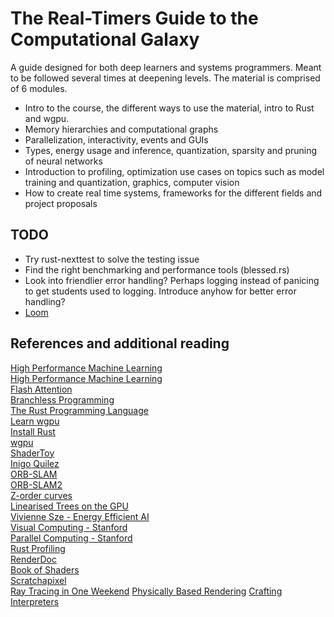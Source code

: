 # The Real-Timers Guide to the Computational Galaxy
A guide designed for both deep learners and systems programmers. Meant to be followed several times at
deepening levels.
The material is comprised of 6 modules.

* Intro to the course, the different ways to use the material, intro to Rust and wgpu.
* Memory hierarchies and computational graphs
* Parallelization, interactivity, events and GUIs
* Types, energy usage and inference, quantization, sparsity and pruning of neural networks
* Introduction to profiling, optimization use cases on topics such as model
training and quantization, graphics, computer vision
* How to create real time systems, frameworks for the different fields and project proposals

## TODO

* Try rust-nexttest to solve the testing issue
* Find the right benchmarking and performance tools (blessed.rs)
* Look into friendlier error handling? Perhaps logging instead of panicing to
get students used to logging. Introduce anyhow for better error handling?
* [Loom](https://docs.rs/loom/latest/loom/)

## References and additional reading

[High Performance Machine Learning](https://engineering.nyu.edu/sites/default/files/2022-01/ECE_GY_9143_S22.pdf)  
[High Performance Machine Learning](https://www.cs.columbia.edu/wp-content/uploads/2022/08/HPML-Fall2022-columbia.pdf)  
[Flash Attention](https://github.com/HazyResearch/flash-attention)  
[Branchless Programming](https://www.youtube.com/watch?v=g-WPhYREFjk)  
[The Rust Programming Language](https://doc.rust-lang.org/book/title-page.html)  
[Learn wgpu](https://sotrh.github.io/learn-wgpu/)  
[Install Rust](https://www.rust-lang.org/tools/install)  
[wgpu](https://wgpu.rs/)  
[ShaderToy](https://www.shadertoy.com/)  
[Inigo Quilez](https://iquilezles.org/articles/)  
[ORB-SLAM](https://arxiv.org/abs/1502.00956)  
[ORB-SLAM2](https://arxiv.org/abs/1610.06475)  
[Z-order curves](https://www.nocentino.com/Nocentino10.pdf)  
[Linearised Trees on the GPU](https://developer.nvidia.com/blog/thinking-parallel-part-iii-tree-construction-gpu/)  
[Vivienne Sze - Energy Efficient AI](https://www.youtube.com/watch?v=WbLQqPw_n88)  
[Visual Computing - Stanford](https://gfxcourses.stanford.edu/cs348k/spring23)  
[Parallel Computing - Stanford](https://gfxcourses.stanford.edu/cs149/fall21)  
[Rust Profiling](https://nnethercote.github.io/perf-book/profiling.html)  
[RenderDoc](https://renderdoc.org/)  
[Book of Shaders](https://thebookofshaders.com/)  
[Scratchapixel](https://www.scratchapixel.com/)  
[Ray Tracing in One Weekend](https://raytracing.github.io/)
[Physically Based Rendering](https://www.pbrt.org/)
[Crafting Interpreters](https://craftinginterpreters.com/)
